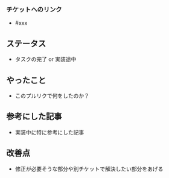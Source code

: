 ### チケットへのリンク

- #xxx

## ステータス

- タスクの完了 or 実装途中

## やったこと

- このプルリクで何をしたのか？

## 参考にした記事

- 実装中に特に参考にした記事

## 改善点

- 修正が必要そうな部分や別チケットで解決したい部分をあげる